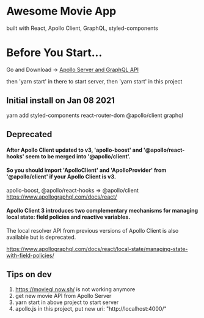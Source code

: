 # Awesome Movie App

built with React, Apollo Client, GraphQL, styled-components

# Before You Start...

Go and Download -> [Apollo Server and GraphQL API](https://github.com/indiu6/graphql-apollo-movie-api)

then 'yarn start' in there to start server,
then 'yarn start' in this project

## Initial install on Jan 08 2021

yarn add styled-components
react-router-dom
@apollo/client
graphql

## Deprecated

#### After Apollo Client updated to v3, 'apollo-boost' and '@apollo/react-hooks' seem to be merged into '@apollo/client'.

#### So you should import 'ApolloClient' and 'ApolloProvider' from '@apollo/client' if your Apollo Client is v3.

apollo-boost, @apollo/react-hooks => @apollo/client https://www.apollographql.com/docs/react/

#### Apollo Client 3 introduces two complementary mechanisms for managing local state: field policies and reactive variables.

The local resolver API from previous versions of Apollo Client is also available but is deprecated.

https://www.apollographql.com/docs/react/local-state/managing-state-with-field-policies/

## Tips on dev

1. https://movieql.now.sh/ is not working anymore
2. get new movie API from Apollo Server
3. yarn start in above project to start server
4. apollo.js in this project, put new uri: "http://localhost:4000/"
